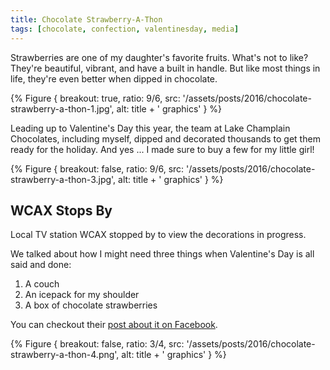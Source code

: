 ```yaml
---
title: Chocolate Strawberry-A-Thon
tags: [chocolate, confection, valentinesday, media]
---
```


Strawberries are one of my daughter's favorite fruits. What's not to like? They're beautiful, vibrant, and have a built in handle. But like most things in life, they're even better when dipped in chocolate.

{% Figure {
    breakout: true,
    ratio: 9/6,
    src: '/assets/posts/2016/chocolate-strawberry-a-thon-1.jpg',
    alt: title + ' graphics'
} %}

Leading up to Valentine's Day this year, the team at Lake Champlain Chocolates, including myself, dipped and decorated thousands to get them ready for the holiday. And yes ... I made sure to buy a few for my little girl!

{% Figure {
    breakout: false,
    ratio: 9/6,
    src: '/assets/posts/2016/chocolate-strawberry-a-thon-3.jpg',
    alt: title + ' graphics'
} %}

## WCAX Stops By

Local TV station WCAX stopped by to view the decorations in progress.

We talked about how I might need three things when Valentine's Day is all said and done:

1. A couch
2. An icepack for my shoulder
3. A box of chocolate strawberries

You can checkout their [post about it on Facebook](https://www.facebook.com/chocolatesculptress/posts/958530477569163).

{% Figure {
    breakout: false,
    ratio: 3/4,
    src: '/assets/posts/2016/chocolate-strawberry-a-thon-4.png',
    alt: title + ' graphics'
} %}